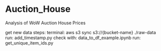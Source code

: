 # Auction_House
Analysis of WoW Auction House Prices



get new data steps:
terminal: aws s3 sync s3://{bucket-name} ./raw-data
run: add_timestamp.py
check with: data_to_df_example.ipynb
run: get_unique_item_ids.py